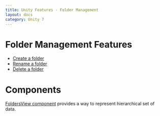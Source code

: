 ```yaml
---
title: Unity Features - Folder Management
layout: docs
category: Unity 7
---
```

# Folder Management Features 

- [Create a folder](folder-management/create-folder.md)
- [Rename a folder](folder-management/rename-folder.md)
- [Delete a folder](folder-management/delete-folder.md)  

# Components 

[FoldersView component](../components/folders-view.md) provides a way to represent hierarchical set of data. 


